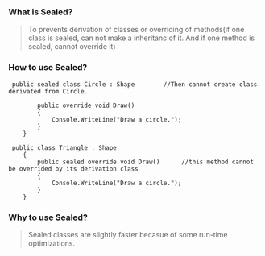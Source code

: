 ### What is Sealed?
>To prevents derivation of classes or overriding of methods(if one class is sealed, can not make a inheritanc of it. And if one method is sealed, cannot override it)

### How to use Sealed?
```
 public sealed class Circle : Shape        //Then cannot create class derivated from Circle.
    
        public override void Draw()
        {
            Console.WriteLine("Draw a circle.");
        }
    }
    
 public class Triangle : Shape
    {
        public sealed override void Draw()      //this method cannot be overrided by its derivation class
        {
            Console.WriteLine("Draw a circle.");
        }
    }
```

### Why to use Sealed?
>Sealed classes are slightly faster becasue of some run-time optimizations.

